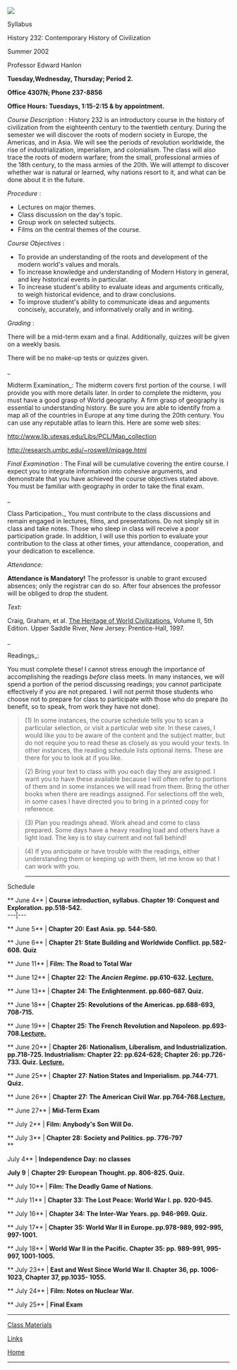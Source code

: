 ![](sm_world.gif)

Syllabus

History 232: Contemporary History of Civilization

Summer 2002

Professor Edward Hanlon

**Tuesday,Wednesday, Thursday; Period 2.**

**Office 4307N; Phone 237-8856**

**Office Hours: Tuesdays, 1:15-2:15 & by appointment.**



_Course Description_ : History 232 is an introductory course in the history of
civilization from the eighteenth century to the twentieth century. During the
semester we will discover the roots of modern society in Europe, the Americas,
and in Asia. We will see the periods of revolution worldwide, the rise of
industrialization, imperialism, and colonialism. The class will also trace the
roots of modern warfare; from the small, professional armies of the 18th
century, to the mass armies of the 20th. We will attempt to discover whether
war is natural or learned, why nations resort to it, and what can be done
about it in the future.

_Procedure_ :

  * Lectures on major themes. 
  * Class discussion on the day's topic. 
  * Group work on selected subjects. 
  * Films on the central themes of the course. 

_Course Objectives_ :

  * To provide an understanding of the roots and development of the modern world's values and morals.
  * To increase knowledge and understanding of Modern History in general, and key historical events in particular.
  * To increase student's ability to evaluate ideas and arguments critically, to weigh historical evidence, and to draw conclusions.
  * To improve student's ability to communicate ideas and arguments concisely, accurately, and informatively orally and in writing.

_Grading_ :

There will be a mid-term exam and a final. Additionally, quizzes will be given
on a weekly basis.

There will be no make-up tests or quizzes given.

_

Midterm Examination_: The midterm covers first portion of the course. I will
provide you with more details later. In order to complete the midterm, you
must have a good grasp of World geography. A firm grasp of geography is
essential to understanding history. Be sure you are able to identify from a
map all of the countries in Europe at any time during the 20th century. You
can use any reputable atlas to learn this. Here are some web sites:

[http://www.lib.utexas.edu/Libs/PCL/Map_collection
](http://www.lib.utexas.edu/Libs/PCL/Map_collection)

<http://research.umbc.edu/~roswell/mipage.html>

_Final Examination_ : The Final will be cumulative covering the entire course.
I expect you to integrate information into cohesive arguments, and demonstrate
that you have achieved the course objectives stated above. You must be
familiar with geography in order to take the final exam.



_

Class Participation._ You must contribute to the class discussions and remain
engaged in lectures, films, and presentations. Do not simply sit in class and
take notes. Those who sleep in class will receive a poor participation grade.
In addition, I will use this portion to evaluate your contribution to the
class at other times, your attendance, cooperation, and your dedication to
excellence.

_Attendance:_

**Attendance is Mandatory!** The professor is unable to grant excused
absences; only the registrar can do so. After four absences the professor will
be obliged to drop the student.

_Text:_

Craig, Graham, et al. [The Heritage of World
Civilizations.](http://www.prenhall.com/craig) Volume II, 5th Edition. Upper
Saddle River, New Jersey: Prentice-Hall, 1997.



_

Readings_:

You must complete these! I cannot stress enough the importance of
accomplishing the readings _before_ class meets. In many instances, we will
spend a     portion of the period discussing readings; you cannot participate
effectively if you are not prepared. I will not permit those students who
choose not to prepare for class to participate with those who do prepare (to
benefit, so to speak, from work they have not done).

> (1) In some instances, the course schedule tells you to scan a particular
selection, or visit a particular web site. In these cases, I would like you to
be aware of the content and the subject matter, but do not require you to read
these as closely as you would your texts. In other instances, the reading
schedule lists optional items. These are there for you to look at if you like.

> (2) Bring your text to class with you each day they are assigned. I want you
to have these available because I will often refer to portions of them and in
some instances we will read from them. Bring the other books when there are
readings assigned. For selections off the web, in some cases I have directed
you to bring in a printed copy for reference.

> (3) Plan you readings ahead. Work ahead and come to class prepared. Some
days have a heavy reading load and others have a light load. The key is to
stay current and not fall behind!

> (4) If you anticipate or have trouble with the readings, either
understanding them or keeping up with them, let me know so that I can work
with you.

>

> * * *

Schedule

**  June 4** | **Course introduction, syllabus. Chapter 19: Conquest and
Exploration. pp.518-542.**  
---|---  
  
**  June 5** | **Chapter 20: East Asia. pp. 544-580.**  
  
**  June 6** | **Chapter 21: State Building and Worldwide Conflict.
pp.582-608. Quiz**  
  
**  June 11** | **Film: The Road to Total War**  
  
**  June 12** | **Chapter 22: The _Ancien Regime_. pp.610-632.
[Lecture.](http://web.jjay.cuny.edu/~ehanlon/ancien/index.htm)**  
  
**  June 13** | **Chapter 24: The Enlightenment. pp.660-687. Quiz.**  
  
**  June 18** | **Chapter 25: Revolutions of the Americas. pp.688-693,
708-715.**  
  
**  June 19** | **Chapter 25: The French Revolution and Napoleon.
pp.693-708.[Lecture.](http://web.jjay.cuny.edu/~ehanlon/Napoleon/index.htm)**  
  
**  June 20** | **Chapter 26: Nationalism, Liberalism, and Industrialization.
pp.718-725. Industrialism: Chapter 22: pp.624-628; Chapter 26: pp.726-733.
Quiz. [Lecture. ](http://web.jjay.cuny.edu/~ehanlon/indust/index.htm)**  
  
**  June 25** | **Chapter 27: Nation States and Imperialism. pp.744-771.
Quiz.**  
  
**  June 26** | **Chapter 27: The American Civil War.
pp.764-768.[Lecture.](http://web.jjay.cuny.edu/~history/Civil/index.htm)**  
  
**  June 27** | **Mid-Term Exam**  
  
**  July 2** | **Film: Anybody's Son Will Do.**  
  
**  July 3** | **Chapter 28: Society and Politics. pp. 776-797**  
**

July 4** | **Independence Day: no classes**  
  
**July 9** | **Chapter 29: European Thought. pp. 806-825. Quiz.**  
  
**  July 10** | **Film: The Deadly Game of Nations.**  
  
**  July 11** | **Chapter 33: The Lost Peace: World War I. pp. 920-945.**  
  
**  July 16** | **Chapter 34: The Inter-War Years. pp. 946-969. Quiz.**  
  
**  July 17** | **Chapter 35: World War II in Europe. pp.978-989, 992-995,
997-1001.**  
  
**  July 18** | **World War II in the Pacific. Chapter 35: pp. 989-991,
995-997, 1001-1005.**  
  
**  July 23** | **East and West Since World War II. Chapter 36, pp. 1006-1023,
Chapter 37, pp.1035- 1055.**  
  
**  July 24** | **Film: Notes on Nuclear War.**  
  
**  July 25** | **Final Exam**  
      
    
    		

* * *

[ Class Materials](http://web.jjay.cuny.edu/~ehanlon/clas.htm)

[Links](http://web.jjay.cuny.edu/~ehanlon/lnk.htm)

[Home](http://web.jjay.cuny.edu/~ehanlon/his232.htm)

* * *

